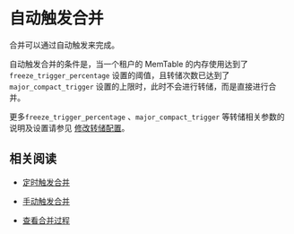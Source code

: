 # 自动触发合并

合并可以通过自动触发来完成。

自动触发合并的条件是，当一个租户的 MemTable 的内存使用达到了 `freeze_trigger_percentage` 设置的阈值，且转储次数已达到了 `major_compact_trigger` 设置的上限时，此时不会进行转储，而是直接进行合并。

更多`freeze_trigger_percentage` 、`major_compact_trigger` 等转储相关参数的说明及设置请参见 [修改转储配置](../1.dump-management/5.modify-dump-configuration.md)。

## 相关阅读

* [定时触发合并](3.scheduled-trigger-merge.md)

* [手动触发合并](4.manually-trigger-a-merge.md)

* [查看合并过程](5.view-merge-process.md)
